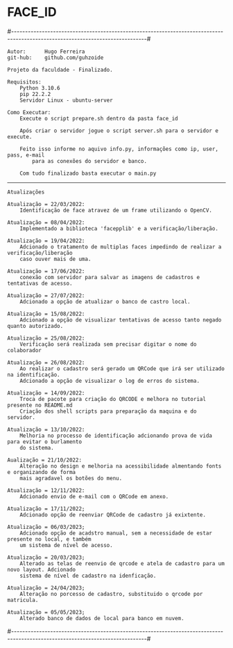 # FACE_ID

#------------------------------------------------------------------------------------------------------------------------------#
	
	Autor:		Hugo Ferreira                                                       
	git-hub:	github.com/guhzoide                                                     

	Projeto da faculdade - Finalizado.
	
	Requisitos:
		Python 3.10.6
		pip 22.2.2
		Servidor Linux - ubuntu-server

	Como Executar:
		Execute o script prepare.sh dentro da pasta face_id
		
		Após criar o servidor jogue o script server.sh para o servidor e execute.

		Feito isso informe no aquivo info.py, informações como ip, user, pass, e-mail
		    para as conexões do servidor e banco.
			
		Com tudo finalizado basta executar o main.py
		
-----------------------------------------------------------------------------------------------------------------------------------------------------------------------

	Atualizações

	Atualização = 22/03/2022:
		Identificação de face atravez de um frame utilizando o OpenCV.
	
	Atualização = 08/04/2022:
		Implementado a biblioteca 'facepplib' e a verificação/liberação.
	
	Atualização = 19/04/2022:
		Adcionado o tratamento de multiplas faces impedindo de realizar a verificação/liberação 
		caso ouver mais de uma. 

	Atualização = 17/06/2022:
		conexão com servidor para salvar as imagens de cadastros e tentativas de acesso.

	Atualização = 27/07/2022:
		Adcionado a opção de atualizar o banco de castro local.

	Atualização = 15/08/2022:
		Adcionado a opção de visualizar tentativas de acesso tanto negado quanto autorizado.

	Atualização = 25/08/2022:
		Verificação será realizada sem precisar digitar o nome do colaborador
	
	Atualização = 26/08/2022:
		Ao realizar o cadastro será gerado um QRCode que irá ser utilizado na identificação.
		Adcionado a opção de visualizar o log de erros do sistema.

	Atualização = 14/09/2022:
		Troca de pacote para criação do QRCODE e melhora no tutorial presente no README.md
		Criação dos shell scripts para preparação da maquina e do servidor.

	Atualização = 13/10/2022:
		Melhoria no processo de identificação adcionando prova de vida para evitar o burlamento
		do sistema.
		
	Aualização = 21/10/2022:
		Alteração no design e melhoria na acessibilidade almentando fonts e organizando de forma
		mais agradavel os botões do menu.

	Atualização = 12/11/2022:
		Adcionado envio de e-mail com o QRCode em anexo.

	Atualização = 17/11/2022;
		Adcionado opção de reenviar QRCode de cadastro já exixtente. 

	Atualização = 06/03/2023;
		Adcionado opção de acadstro manual, sem a necessidade de estar presente no local, e também
		um sistema de nível de acesso.

	Atualização = 20/03/2023;
		Alterado as telas de reenvio de qrcode e atela de cadastro para um novo layout. Adcionado
		sistema de nível de cadastro na idenficação.

	Atualização = 24/04/2023;
		Alteração no porcesso de cadastro, substituido o qrcode por matricula.

	Atualização = 05/05/2023;
		Alterado banco de dados de local para banco em nuvem. 

#------------------------------------------------------------------------------------------------------------------------------#
